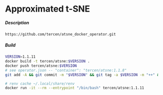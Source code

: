 # Approximated t-SNE

##### Description

```
https://github.com/tercen/atsne_docker_operator.git
```

##### Build

```bash
VERSION=1.1.11
docker build -t tercen/atsne:$VERSION .
docker push tercen/atsne:$VERSION
# see operator.json -- "container": "tercen/atsne:1.1.8"
git add -A && git commit -m "$VERSION" && git tag -a $VERSION -m "++" && git push && git push --tags
```

```bash
# renv cache ~/.local/share/renv
docker run -it --rm --entrypoint "/bin/bash" tercen/atsne:1.1.11 
```
